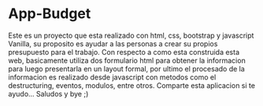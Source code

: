 # App-Budget
Este es un proyecto que esta realizado con html, css, bootstrap y javascript Vanilla, su proposito es ayudar a las personas a crear su propios presupuesto para el trabajo. Con respecto a como esta construida esta web, basicamente utiliza dos formulario html para obtener la informacion para luego presentarla en un layout formal, por ultimo el procesado de la informacion es realizado desde javascript con metodos como el destructuring, eventos, modulos, entre otros. Comparte esta aplicacion si te ayudo... Saludos y bye ;)  
